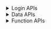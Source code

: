 <details>
<summary>Login APIs</summary>

|                             API                             |Available|
| ----------------------------------------------------------- | :-----: |
| xx_eone_zhmmdl                                              |   ✅   |
| xx_eone_yzmdl_sendsms                                       |   ✅   |
| xx_eone_yzmdl                                               |   ✅   |
| xx_eone_jwglxtdl                                            |   ✅   |
| xx_eone_jxzhptdl                                            |   ✅   |
| xx_vpndl                                                    |   ✅   |
| xx_vpn_ehalldl                                              |   ✅   |
| xx_ehalldl                                                  |   ✅   |
| xx_ehall_zhcpdl                                             |   ✅   |
| xx_ehall_jbxxdl                                             |   ✅   |

</details>

<details>
<summary>Data APIs</summary>

|                             API                             |Available|
| ----------------------------------------------------------- | :-----: |
| xx_xsfw_jbxx                                                |   ❌   |
| xx_zxzx_ml                                                  |   ✅   |
| xx_zxzx_nr                                                  |   ✅   |

</details>

<details>
<summary>Function APIs</summary>

|                             API                             |Available|
| ----------------------------------------------------------- | :-----: |
| pdf_exportimg                                               |   ✅   |
| qrcode_decode                                               |   ✅   |
| qrcode_encode_qrcode                                        |   ✅   |
| qrcode_encode_text1-bottom1                                 |   ✅   |
| qrcode_encode_text2-bottom2                                 |   ✅   |
| qrcode_encode_text2-top1-middle1                            |   ✅   |
| qrcode_encode_text3-top1-middle1-bottom1                    |   ✅   |

</details>
